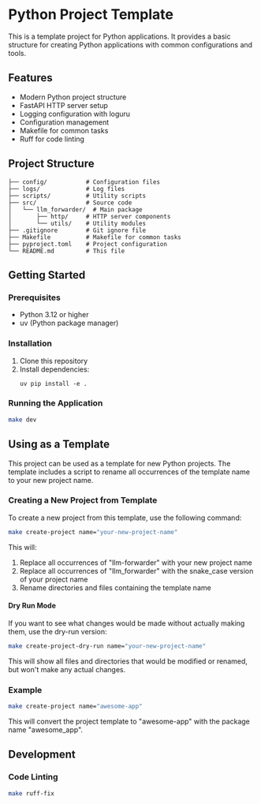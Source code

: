 # Python Project Template

This is a template project for Python applications. It provides a basic structure for creating Python applications with common configurations and tools.

## Features

- Modern Python project structure
- FastAPI HTTP server setup
- Logging configuration with loguru
- Configuration management
- Makefile for common tasks
- Ruff for code linting

## Project Structure

```
├── config/           # Configuration files
├── logs/             # Log files
├── scripts/          # Utility scripts
├── src/              # Source code
│   └── llm_forwarder/  # Main package
│       ├── http/     # HTTP server components
│       └── utils/    # Utility modules
├── .gitignore        # Git ignore file
├── Makefile          # Makefile for common tasks
├── pyproject.toml    # Project configuration
└── README.md         # This file
```

## Getting Started

### Prerequisites

- Python 3.12 or higher
- uv (Python package manager)

### Installation

1. Clone this repository
2. Install dependencies:
   ```
   uv pip install -e .
   ```

### Running the Application

```bash
make dev
```

## Using as a Template

This project can be used as a template for new Python projects. The template includes a script to rename all occurrences of the template name to your new project name.

### Creating a New Project from Template

To create a new project from this template, use the following command:

```bash
make create-project name="your-new-project-name"
```

This will:
1. Replace all occurrences of "llm-forwarder" with your new project name
2. Replace all occurrences of "llm_forwarder" with the snake_case version of your project name
3. Rename directories and files containing the template name

#### Dry Run Mode

If you want to see what changes would be made without actually making them, use the dry-run version:

```bash
make create-project-dry-run name="your-new-project-name"
```

This will show all files and directories that would be modified or renamed, but won't make any actual changes.

### Example

```bash
make create-project name="awesome-app"
```

This will convert the project template to "awesome-app" with the package name "awesome_app".

## Development

### Code Linting

```bash
make ruff-fix
```
